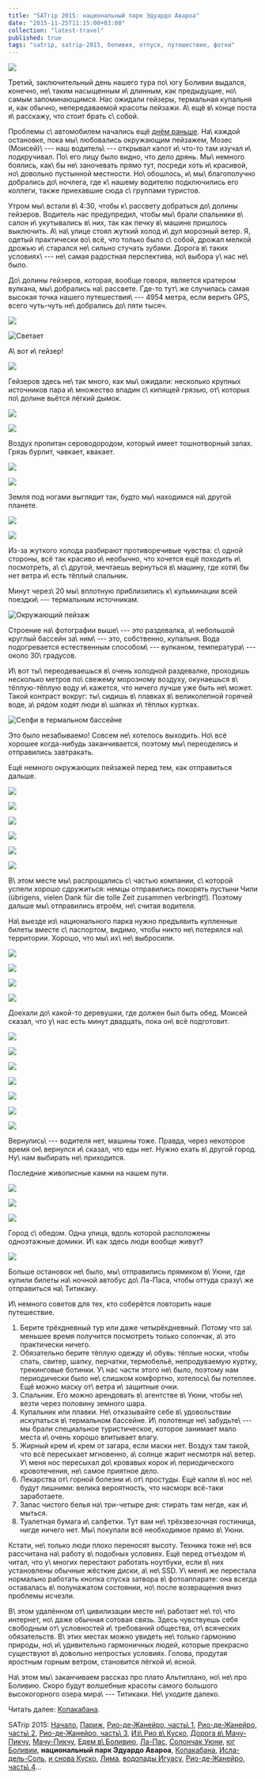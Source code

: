 ```yaml
---
title: "SATrip 2015: национальный парк Эдуардо Авароа"
date: "2015-11-25T11:15:00+03:00"
collection: "latest-travel"
published: true
tags: "satrip, satrip-2015, боливия, отпуск, путешествие, фотки"
---
```


![](/images/travel/2015-09-satrip/uyuni-3-cover.jpg)

Третий, заключительный день нашего тура по\ югу Боливии выдался, конечно, не\ таким насыщенным и\ длинным, как
предыдущие, но\ самым запоминающимся. Нас ожидали гейзеры, термальная купальня и, как обычно, непередаваемой красоты
пейзажи. А\ ещё в\ конце поста я\ расскажу, что стоит брать с\ собой.

<!--more-->

Проблемы с\ автомобилем начались ещё [днём раньше][uyuni-2].  На\ каждой остановке, пока мы\ любовались окружающим
пейзажем, Мозес (Моисей)\ --- наш водитель\ --- открывал капот и\ что-то там изучал и\ подкручивал. По\ его лицу было
видно, что дело дрянь. Мы\ немного боялись, как\ бы не\ заночевать прямо тут, посреди хоть и\ красивой, но\ довольно
пустынной местности. Но\ обошлось, и\ мы\ благополучно добрались до\ ночлега, где к\ нашему водителю подключились его
коллеги, также приехавшие сюда с\ группами туристов.

Утром мы\ встали в\ 4:30, чтобы к\ рассвету добраться до\ долины гейзеров. Водитель нас предупредил, чтобы мы\ брали
спальники в\ салон и\ укутывались в\ них, так как печку в\ машине пришлось выключить. А\ на\ улице стоял жуткий холод
и\ дул морозный ветер. Я, одетый практически во\ всё, что только было с\ собой, дрожал мелкой дрожью и\ старался
не\ сильно стучать зубами. Дорога в\ таких условиях\ --- не\ самая радостная перспектива, но\ выбора у\ нас не\ было.

До\ долины гейзеров, которая, вообще говоря, является кратером вулкана, мы\ добрались на\ рассвете. Где-то тут\ же
случилась самая высокая точка нашего путешествия\ --- 4954 метра, если верить GPS, всего чуть-чуть не\ добрались
до\ пяти тысяч.

![](/images/travel/2015-09-satrip/uyuni-3-top-point.jpg)

![Светает](/images/travel/2015-09-satrip/uyuni-3-sunrise.jpg "Светает")

А\ вот и\ гейзер!

![](/images/travel/2015-09-satrip/uyuni-3-geyser.jpg)

Гейзеров здесь не\ так много, как мы\ ожидали: несколько крупных источников пара и\ множество впадин с\ кипящей грязью,
от\ которых по\ долине вьётся лёгкий дымок.

![](/images/travel/2015-09-satrip/uyuni-3-geyser-steam-1.jpg)

![](/images/travel/2015-09-satrip/uyuni-3-geyser-steam-2.jpg)

Воздух пропитан сероводородом, который имеет тошнотворный запах. Грязь бурлит, чавкает, квакает.

![](/images/travel/2015-09-satrip/uyuni-3-geyser-mud-1.jpg)

![](/images/travel/2015-09-satrip/uyuni-3-geyser-mud-2.jpg)

Земля под ногами выглядит так, будто мы\ находимся на\ другой планете.

![](/images/travel/2015-09-satrip/uyuni-3-geyser-soil-1.jpg)

![](/images/travel/2015-09-satrip/uyuni-3-geyser-soil-2.jpg)

Из-за жуткого холода разбирают противоречивые чувства: с\ одной стороны, всё так красиво и\ необычно, что хочется ещё
походить и\ посмотреть, а\ с\ другой, мечтаешь вернуться в\ машину, где хотя\ бы нет ветра и\ есть тёплый спальник.

Минут через\ 20 мы\ вплотную приблизились к\ кульминации всей поездки\ --- термальным источникам.

![Окружающий пейзаж](/images/travel/2015-09-satrip/uyuni-3-thermas-overview.jpg)

Строение на\ фотографии выше\ --- это раздевалка, а\ небольшой круглый бассейн за\ ним\ --- это, собственно, купальня.
Вода подогревается естественным способом\ --- вулканом, температура\ --- около 30\ градусов.

И\ вот ты\ переодеваешься в\ очень холодной раздевалке, проходишь несколько метров по\ свежему морозному воздуху,
окунаешься в\ тёплую-тёплую воду и\ кажется, что ничего лучше уже быть не\ может. Такой контраст вокруг: ты\ сидишь
в\ плавках в\ великолепной горячей воде, а\ рядом ходят люди в\ шапках и\ тёплых куртках.

![](/images/travel/2015-09-satrip/uyuni-3-thermas-selfie.jpg "Селфи в термальном бассейне")

Это было незабываемо! Совсем не\ хотелось выходить. Но\ всё хорошее когда-нибудь заканчивается, поэтому мы\ переоделись
и отправились завтракать.

Ещё немного окружающих пейзажей перед тем, как отправиться дальше.

![](/images/travel/2015-09-satrip/uyuni-3-thermas-1.jpg)

![](/images/travel/2015-09-satrip/uyuni-3-thermas-2.jpg)

![](/images/travel/2015-09-satrip/uyuni-3-thermas-3.jpg)

![](/images/travel/2015-09-satrip/uyuni-3-thermas-4.jpg)

![](/images/travel/2015-09-satrip/uyuni-3-thermas-5.jpg)

![](/images/travel/2015-09-satrip/uyuni-3-thermas-6.jpg)

В\ этом месте мы\ распрощались с\ частью компании, с\ которой успели хорошо сдружиться: немцы отправились покорять
пустыни Чили (übrigens, vielen Dank für die tolle Zeit zusammen verbringt!). Поэтому дальше мы\ отправились втроём,
не\ считая водителя.

На\ выезде из\ национального парка нужно предъявить купленные билеты вместе с\ паспортом, видимо, чтобы никто
не\ потерялся на\ территории. Хорошо, что мы\ их\ не\ выбросили.

![](/images/travel/2015-09-satrip/uyuni-3-road-1.jpg)

![](/images/travel/2015-09-satrip/uyuni-3-road-2.jpg)

![](/images/travel/2015-09-satrip/uyuni-3-road-3.jpg)

![](/images/travel/2015-09-satrip/uyuni-3-road-4.jpg)

Доехали до\ какой-то деревушки, где должен был быть обед. Моисей сказал, что у\ нас есть минут двадцать, пока он\ всё
подготовит.

![](/images/travel/2015-09-satrip/uyuni-3-village-1.jpg)

![](/images/travel/2015-09-satrip/uyuni-3-village-2.jpg)

![](/images/travel/2015-09-satrip/uyuni-3-village-3.jpg)

![](/images/travel/2015-09-satrip/uyuni-3-village-4.jpg)

![](/images/travel/2015-09-satrip/uyuni-3-village-5.jpg)

![](/images/travel/2015-09-satrip/uyuni-3-village-6.jpg)

![](/images/travel/2015-09-satrip/uyuni-3-village-7.jpg)

Вернулись\ --- водителя нет, машины тоже. Правда, через некоторое время он\ вернулся и\ сказал, что еды нет. Нужно ехать
в\ другой город. Ну\ нам выбирать не\ приходится.

Последние живописные камни на нашем пути.

![](/images/travel/2015-09-satrip/uyuni-3-stones-1.jpg)

![](/images/travel/2015-09-satrip/uyuni-3-stones-2.jpg)

![](/images/travel/2015-09-satrip/uyuni-3-stones-3.jpg)

Город с\ обедом. Одна улица, вдоль которой расположены одноэтажные домики. И\ как здесь люди вообще живут?

![](/images/travel/2015-09-satrip/uyuni-3-city.jpg)

Больше остановок не\ было, мы\ отправились прямиком в\ Уюни, где купили билеты на\ ночной автобус до\ Ла-Паса, чтобы
оттуда сразу\ же отправиться на\ Титикаку.

И\ немного советов для тех, кто соберётся повторить наше путешествие.

1. Берите трёхдневный тур или даже четырёхдневный. Потому что за\ меньшее время получится посмотреть только солончак,
   а\ это практически ничего.
2. Обязательно берите тёплую одежду и\ обувь: тёплые носки, чтобы спать, свитер, шапку, перчатки, термобельё,
   непродуваемую куртку, трекинговые ботинки. У\ нас части этого не\ было, поэтому нам периодически было не\ слишком
   комфортно, хотелось\ бы потеплее. Ещё можно маску от\ ветра и\ защитные очки.
3. Спальник. Его можно арендовать в\ агентстве в\ Уюни, чтобы не\ везти через половину земного шара.
4. Купальник или плавки. Не\ отказывайте себе в\ удовольствии искупаться в\ термальном бассейне. И\ полотенце
   не\ забудьте\ --- мы брали специальное туристическое, которое занимает мало места и\ очень хорошо впитывает влагу.
5. Жирный крем и\ крем от загара, если маски нет. Воздух там такой, что всё пересыхает мгновенно, а\ солнце жарит
   несмотря на\ ветер. У\ меня нос пересыхал до\ кровавых корок и\ периодического кровотечения, не\ самое приятное дело.
6. Лекарства от\ горной болезни и\ от\ простуды. Ещё капли в\ нос не\ будут лишними: велика вероятность, что насморк
   всё-таки заработаете.
7. Запас чистого белья на\ три-четыре дня: стирать там негде, как и\ мыться.
8. Туалетная бумага и\ салфетки. Тут вам не\ трёхзвезочная гостиница, нигде ничего нет. Мы\ покупали всё необходимое
   прямо в\ Уюни.

Кстати, не\ только люди плохо переносят высоту. Техника тоже не\ вся рассчитана на\ работу в\ подобных условиях. Ещё
перед отъездом я\ читал, что у\ многих перестают работать ноутбуки, если в\ них установлены обычные жёсткие диски,
а\ не\ SSD. У\ меня\ же перестала нормально работать кнопка спуска затвора в\ фотоаппарате: она всегда оставалась
в\ полунажатом состоянии, но\ после возвращения вниз проблемы исчезли.

В\ этом удалённом от\ цивилизации месте не\ работает не\ то\ что интернет, но\ даже обычная сотовая связь. Здесь
чувствуешь себя свободным от\ условностей и\ требований общества, от\ всяческих обязательств. В\ этих местах можно
увидеть не\ только гармонию природы, но\ и\ удивительно гармоничных людей, которые прекрасно существуют в\ довольно
непростых условиях. Голова, продутая яростным горным ветром, становится лёгкой и\ ясной.

На\ этом мы\ заканчиваем рассказ про плато Альтиплано, но\ не\ про Боливию. Скоро будут волшебные красоты самого
большого высокогорного озера мира\ --- Титикаки. Не\ уходите далеко.

Читать далее: [Копакабана](/post/satrip-2015-copacabana/).

SATrip 2015:
[Начало](/post/satrip-2015-paris/),
[Париж](/post/satrip-2015-paris/),
[Рио-де-Жанейро, часть\ 1](/post/satrip-2015-rio-1/),
[Рио-де-Жанейро, часть\ 2](/post/satrip-2015-rio-2/),
[Рио-де-Жанейро, часть\ 3](/post/satrip-2015-rio-3/),
[Из\ Рио в\ Куско](/post/satrip-2015-rio-to-cusco/),
[Дорога в\ Мачу-Пикчу](/post/satrip-2015-road-to-machu-picchu/),
[Мачу-Пикчу](/post/satrip-2015-machu-picchu/),
[Едем в\ Боливию](/post/satrip-2015-to-bolivia/),
[Ла-Пас](/post/satrip-2015-la-paz/),
[Солончак Уюни](/post/satrip-2015-uyuni-salt-flats/),
[юг Боливии](/post/satrip-2015-south-of-bolivia/),
**национальный парк Эдуардо Авароа**,
[Копакабана](/post/satrip-2015-copacabana/),
[Исла-дель-Соль](/post/satrip-2015-isla-del-sol/),
[и снова Куско](/post/satrip-2015-cusco-again/),
[Лима](/post/satrip-2015-lima/),
[водопады Игуасу](/post/satrip-2015-iguazu-falls),
[Рио-де-Жанейро, часть\ 4](/post/satrip-2015-rio-4/)...

[uyuni-2]: /post/satrip-2015-south-of-bolivia/

